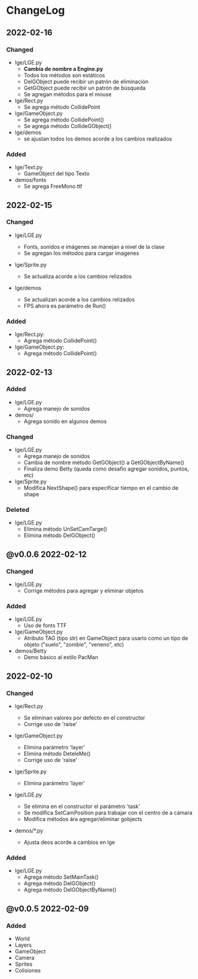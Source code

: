# ChangeLog

## 2022-02-16

### Changed
- lge/LGE.py
    - **Cambia de nombre a Engine.py**
    - Todos los métodos son estáticos
    - DelGObject puede recibir un patrón de eliminación
    - GetGObject puede recibir un patrón de búsqueda
    - Se agregan métodos para el mouse
- lge/Rect.py
    - Se agrega método CollidePoint
- lge/GameObject.py
    - Se agrega método CollidePoint()
    - Se agrega método CollideGObject()
- lge/demos
    - se ajustan todos los demos acorde a los cambios realizados

### Added
- lge/Text.py
    - GameObject del tipo Texto
- demos/fonts
    - Se agrega FreeMono.ttf


## 2022-02-15

### Changed
- lge/LGE.py
    - Fonts, sonidos e imágenes se manejan a nivel de la clase
    - Se agregan los métodos para cargar imagenes

- lge/Sprite.py
    - Se actualiza acorde a los cambios relizados
- lge/demos
    - Se actualizan acorde a los cambios relizados
    - FPS ahora es parámetro de Run()

### Added
- lge/Rect.py:
    - Agrega método CollidePoint()
- lge/GameObject.py:
    - Agrega método CollidePoint()


## 2022-02-13

### Added
- lge/LGE.py
    - Agrega manejo de sonidos
- demos/
    - Agrega sonido en algunos demos

### Changed
- lge/LGE.py
    - Agrega manejo de sonidos
    - Cambia de nombre método GetGObject() a GetGObjectByName()
    - Finaliza demo Betty (queda como desafio agregar sonidos, puntos, etc)
- lge/Sprite.py
    - Modifica NextShape() para especificar tiempo en el cambio de shape

### Deleted
- lge/LGE.py
    - Elimina método UnSetCamTarge()
    - Elimina método DelGObject()

## @v0.0.6 2022-02-12

### Changed
- lge/LGE.py
    - Corrige métodos para agregar y eliminar objetos

### Added
- lge/LGE.py
    - Uso de fonts TTF
- lge/GameObject.py
    - Atributo TAG (tipo str) en GameObject para usarlo como un tipo de objeto ("suelo", "zombie", "veneno", etc)
- demos/Betty
    - Demo básico al estilo PacMan

## 2022-02-10

### Changed
- lge/Rect.py
    - Se eliminan valores por defecto en el constructor
    - Corrige uso de 'raise'

- lge/GameObject.py
    - Elimina parámetro 'layer'
    - Elimina método DeteleMe()
    - Corrige uso de 'raise'

- lge/Sprite.py
    - Elimina parámetro 'layer'

- lge/LGE.py
    - Se elimina en el constructor el parámetro 'task'
    - Se modifica SetCamPosition para trabajar con el centro de a cámara
    - Modifica métodos ára agregar/eliminar gobjects

- demos/*.py
    - Ajusta deos acorde a cambios en lge

### Added
- lge/LGE.py
    - Agrega método SetMainTask()
    - Agrega método DelGObject()
    - Agrega método DelGObjectByName()

## @v0.0.5 2022-02-09

### Added
- World
- Layers
- GameObject
- Camera
- Sprites
- Colisiones
